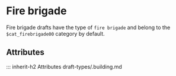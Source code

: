 # Fire brigade

Fire brigade drafts have the type of `fire brigade` and
belong to the `$cat_firebrigade00` category by default.

## Attributes
::: inherit-h2 Attributes draft-types/.building.md
